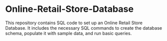 # Online-Retail-Store-Database
This repository contains SQL code to set up an Online Retail Store Database. It includes the necessary SQL commands to create the database schema, populate it with sample data, and run basic queries.
